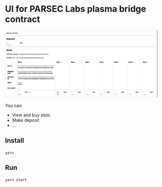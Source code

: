 # UI for PARSEC Labs plasma bridge contract

![Alt text](screenshot.png)

You can:

- View and buy slots
- Make deposit
- ...

## Install

`yarn`

## Run

`yarn start`
